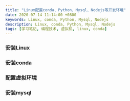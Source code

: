 ```yaml
---
title: "Linux配置conda、Python、Mysql、Nodejs等开发环境"
date: 2020-07-14 11:14:00 +0800
keywords: Linux, conda, Python, Mysql, Nodejs
description: Linux, conda, Python, Mysql, Nodejs
tags: [学习笔记, 编程技术, 虚拟机, linux, conda]
---
```


### 安装Linux

### 安装conda

### 配置虚拟环境

### 安装mysql


